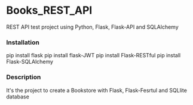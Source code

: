# Books_REST_API
REST API test project using Python, Flask, Flask-API and SQLAlchemy

### Installation 

pip install flask 
pip install flask-JWT 
pip install Flask-RESTful 
pip install Flask-SQLAlchemy 

### Description 
It's the project to create a Bookstore with Flask, Flask-Fesrtul and SQLlite database 
